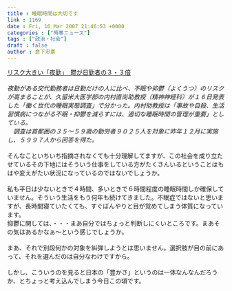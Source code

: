 ```yaml
---
title : 睡眠時間は大切です
link : 1169
date : Fri, 16 Mar 2007 21:46:53 +0000
categories : ["時事ニュース"]
tags : ["政治・社会"]
draft : false
author : 倉下忠憲
---
```


<A HREF="http://www.iza.ne.jp/news/newsarticle/natnews/science/43607/" TARGET="_blank">リスク大きい「夜勤」　鬱が日勤者の３・３倍</A><BR><BR><I>夜勤がある交代勤務者は日勤だけの人に比べ、不眠や抑鬱（よくうつ）のリスクが高まることが、久留米大医学部の内村直尚助教授（精神神経科）が１６日発表した「働く世代の睡眠実態調査」で分かった。内村助教授は「事故や自殺、生活習慣病につながる不眠・抑鬱を減らすには、適切な睡眠時間の管理が重要」としている。<BR>　調査は首都圏の３５～５９歳の勤労者９０２５人を対象に昨年１２月に実施し、５９９７人から回答を得た。</I><BR><BR>そんなこといちいち指摘されなくても十分理解してますが、この社会を成り立たせているその下地にはそういう仕事をしている方がたくさんいるということはもはや変えがたい状況になっているのではないでしょうか。<BR><BR>私も平日は少ないときで４時間、多いときで６時間程度の睡眠時間しか確保していません。そういう生活をもう何年も続けてきました。不眠症ではないと思いますが、長時間寝ていたくても、すぐぼんやりと目が覚めてしまう体質になっています。<BR>抑鬱に関しては、・・・まあ自分ではちょっと判断しにくいところです。まあその気はあるかなぁ～という感じでしょうか。<BR><BR>まあ、それで別段何かの対象を糾弾しようとは思いません。選択肢が目の前にあって、それを選んだのは自分なわけですから。<BR><BR>しかし、こういうのを見ると日本の「豊かさ」というのは一体なんなんだろうか、とちょっと考え込んでしまう今日この頃です。<br><br>
